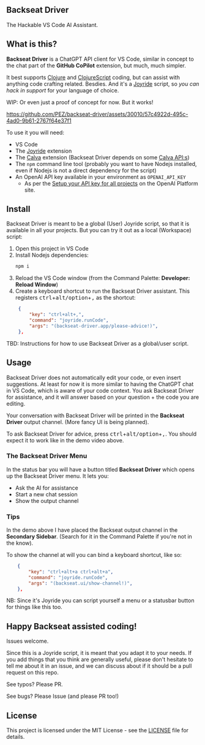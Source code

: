 ## Backseat Driver

The Hackable VS Code AI Assistant.

## What is this?

**Backseat Driver** is a ChatGPT API client for VS Code, similar in concept to the chat part of the **GitHub CoPilot** extension, but much, much simpler.

It best supports [Clojure](https://clojure.org) and [ClojureScript](https://clojurescript.org) coding, but can assist with anything code crafting related. Besdies. And it's a [Joyride](https://github.com/BetterThanTomorrow/joyride) script, so _you can hack in support_ for your language of choice.

WIP: Or even just a proof of concept for now. But it works!

https://github.com/PEZ/backseat-driver/assets/30010/57c4922d-495c-4ad0-9b61-2767f64e37f1


To use it you will need:

* VS Code
* The [Joyride](https://marketplace.visualstudio.com/items?itemName=betterthantomorrow.joyride) extension
* The [Calva](https://marketplace.visualstudio.com/items?itemName=betterthantomorrow.calva) extension (Backseat Driver depends on some [Calva API:s](https://calva.io/api/))
* The `npm` command line tool (probably you want to have Nodejs installed, even if Nodejs is not a direct dependency for the script)
* An OpenAI API key available in your environment as `OPENAI_API_KEY`
  * As per the [Setup your API key for all projects](https://platform.openai.com/docs/quickstart/step-2-setup-your-api-key) on the OpenAI Platform site.

## Install

Backseat Driver is meant to be a global (User) Joyride script, so that it is available in all your projects. But you can try it out as a local (Workspace) script:

1. Open this project in VS Code
1. Install Nodejs dependencies:
   ```sh
   npm i
   ```
1. Reload the VS Code window (from the Command Palette: **Developer: Reload Window**)
1. Create a keyboard shortcut to run the Backseat Driver assistant. This registers <kbd>ctrl</kbd>+<kbd>alt/option</kbd>+<kbd>,</kbd> as the shortcut:
   ```json
    {
        "key": "ctrl+alt+,",
        "command": "joyride.runCode",
        "args": "(backseat-driver.app/please-advice!)",
    },
   ```

TBD: Instructions for how to use Backseat Driver as a global/user script.

## Usage

Backseat Driver does not automatically edit your code, or even insert suggestions. At least for now it is more similar to having the ChatGPT chat in VS Code, which is aware of your code context. You ask Backseat Driver for assistance, and it will answer based on your question + the code you are editing.

Your conversation with Backseat Driver will be printed in the **Backseat Driver** output channel. (More fancy UI is being planned).

To ask Backseat Driver for advice, press <kbd>ctrl</kbd>+<kbd>alt/option</kbd>+<kbd>,</kbd>. You should expect it to work like in the demo video above.

### The Backseat Driver Menu

In the status bar you will have a button titled **Backseat Driver** which opens up the Backseat Driver menu. It lets you:

* Ask the AI for assistance
* Start a new chat session
* Show the output channel

### Tips

In the demo above I have placed the Backseat output channel in the **Secondary Sidebar**. (Search for it in the Command Palette if you're not in the know).

To show the channel at will you can bind a keyboard shortcut, like so:

```json
    {
        "key": "ctrl+alt+a ctrl+alt+a",
        "command": "joyride.runCode",
        "args": "(backseat.ui/show-channel!)",
    },
```

NB: Since it's Joyride you can script yourself a menu or a statusbar button for things like this too.

## Happy Backseat assisted coding!

Issues welcome.

Since this is a Joyride script, it is meant that you adapt it to your needs. If you add things that you think are generally useful, please don't hesitate to tell me about it in an issue, and we can discuss about if it should be a pull request on this repo.

See typos? Please PR.

See bugs? Please Issue (and please PR too!)

## License

This project is licensed under the MIT License - see the [LICENSE](LICENSE) file for details.
